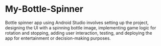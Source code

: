 # My-Bottle-Spinner

Bottle spinner app using Android Studio involves setting up the project, designing the UI with a
spinning bottle image, implementing game logic for rotation and stopping, adding user interaction, testing, and deploying the
app for entertainment or decision-making purposes.
